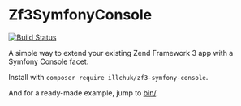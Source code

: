 # Zf3SymfonyConsole

[![Build Status](https://travis-ci.org/dillchuk/Zf3SymfonyConsole.svg?branch=master)](https://travis-ci.org/dillchuk/Zf3SymfonyConsole)

A simple way to extend your existing Zend Framework 3 app with a Symfony Console facet.

Install with `composer require illchuk/zf3-symfony-console`.

And for a ready-made example, jump to [bin/](bin/).
